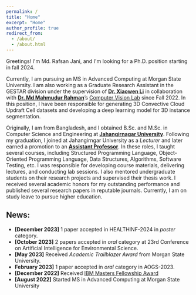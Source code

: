 ```yaml
---
permalink: /
title: "Home"
excerpt: "Home"
author_profile: true
redirect_from: 
  - /about/
  - /about.html
---
```

Greetings! I'm Md. Rafsan Jani, and I'm looking for a Ph.D. position starting in fall 2024. 

Currently, I am pursuing an MS in Advanced Computing at Morgan State University. I am also working as a Graduate Research Assistant in the GESTAR division under the supervision of [**Dr. Xiaowen Li**](https://www.morgan.edu/climate-science/faculty-and-staff/xiaowen-li) in collaboration with [**Dr. Md Mahmudur Rahman**]( https://www.morgan.edu/computer-science/faculty-and-staff/md-rahman)’s [Computer Vision Lab](https://mdrahmanlab.com/) since Fall 2022. In this position, I have been responsible for generating 3D Convective Cloud Updraft Cell datasets and developing a deep learning model for 3D instance segmentation. 

Originally, I am from Bangladesh, and I obtained B.Sc. and M.Sc. in Computer Science and Engineering at [**Jahangirnagar University**](https://www.juniv.edu). Following my graduation, I joined at Jahangirngar University as a _Lecturer_ and later earned a promotion to an [**Assistant Professor**](https://juniv.edu/teachers/rafsan). In these roles, I taught several courses, including Structured Programming Language, Object-Oriented Programming Language, Data Structures, Algorithms, Software Testing, etc. I was responsible for developing course materials, delivering lectures, and conducting lab sessions. I also mentored undergraduate students on their research projects and supervised their thesis work. I received several academic honors for my outstanding performance and published several research papers in reputable journals. Currently, I am on study leave to pursue higher education.

[//]: # (My ultimate career goal is to become a leading researcher in the field of computer vision, working on cutting-edge technologies that have a significant impact on industries such as autonomous vehicles, environmental monitoring, healthcare, and robotics. I am passionate about pushing the boundaries of what is possible in computer vision and using my expertise to address real-world challenges.)

<h2>News:</h2>
<ul>
    <li><strong>[December 2023]</strong> 1 paper accepted in HEALTHINF-2024 in <i>poster</i> category.</li>
    <li><strong>[October 2023]</strong>  2 papers accepted in <i>oral</i>   category at 23rd Conference on Artificial Intelligence for Environmental Science.</li>
    <li><strong>[May 2023]</strong>  Received <i>Academic Trailblazer Award</i> from Morgan State University.</li>
    <li><strong>February 2023]</strong>  1 paper accepted in <i>oral</i>  category in AOGS-2023. </li>
    <li><strong>[December 2022]</strong>  Received <a href="https://research.ibm.com/university/awards/masters_fellowship_awardees.html#example2-tab2">IBM Masters Fellowship Award</a></li>
    <li><strong>[August 2022]</strong>  Started MS in Advanced Computing at Morgan State University</li>
</ul>